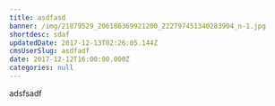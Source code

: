 ```yaml
---
title: asdfasd
banner: /img/21879529_206186369921200_222797451340283904_n-1.jpg
shortdesc: sdaf
updatedDate: 2017-12-13T02:26:05.144Z
cmsUserSlug: asdfadf
date: 2017-12-12T16:00:00.000Z
categories: null
---
```


adsfsadf